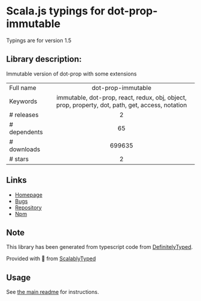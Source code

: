 
# Scala.js typings for dot-prop-immutable

Typings are for version 1.5

## Library description:
Immutable version of dot-prop with some extensions

|                    |                 |
| ------------------ | :-------------: |
| Full name          | dot-prop-immutable |
| Keywords           | immutable, dot-prop, react, redux, obj, object, prop, property, dot, path, get, access, notation |
| # releases         | 2 |
| # dependents       | 65 |
| # downloads        | 699635 |
| # stars            | 2 |

## Links
- [Homepage](https://github.com/debitoor/dot-prop-immutable)
- [Bugs](https://github.com/debitoor/dot-prop-immutable/issues)
- [Repository](https://github.com/debitoor/dot-prop-immutable)
- [Npm](https://www.npmjs.com/package/dot-prop-immutable)
    


## Note
This library has been generated from typescript code from [DefinitelyTyped](https://definitelytyped.org).

Provided with :purple_heart: from [ScalablyTyped](https://github.com/oyvindberg/ScalablyTyped)

## Usage
See [the main readme](../../readme.md) for instructions.


